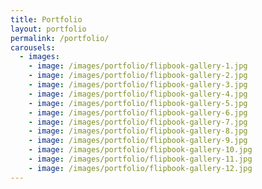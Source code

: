 ```yaml
---
title: Portfolio
layout: portfolio
permalink: /portfolio/
carousels:
  - images: 
    - image: /images/portfolio/flipbook-gallery-1.jpg
    - image: /images/portfolio/flipbook-gallery-2.jpg
    - image: /images/portfolio/flipbook-gallery-3.jpg
    - image: /images/portfolio/flipbook-gallery-4.jpg
    - image: /images/portfolio/flipbook-gallery-5.jpg
    - image: /images/portfolio/flipbook-gallery-6.jpg
    - image: /images/portfolio/flipbook-gallery-7.jpg
    - image: /images/portfolio/flipbook-gallery-8.jpg
    - image: /images/portfolio/flipbook-gallery-9.jpg
    - image: /images/portfolio/flipbook-gallery-10.jpg
    - image: /images/portfolio/flipbook-gallery-11.jpg
    - image: /images/portfolio/flipbook-gallery-12.jpg
---
```


